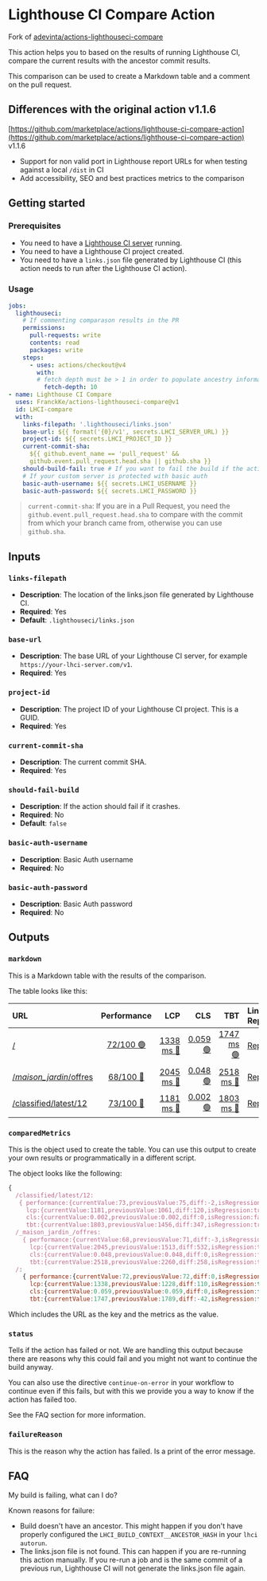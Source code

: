 # Lighthouse CI Compare Action

Fork of
[adevinta/actions-lighthouseci-compare](https://github.com/adevinta/actions-lighthouseci-compare)

This action helps you to based on the results of running Lighthouse CI, compare
the current results with the ancestor commit results.

This comparison can be used to create a Markdown table and a comment on the pull
request.

## Differences with the original action v1.1.6

[https://github.com/marketplace/actions/lighthouse-ci-compare-action](https://github.com/marketplace/actions/lighthouse-ci-compare-action)
v1.1.6

- Support for non valid port in Lighthouse report URLs for when testing against
  a local `/dist` in CI
- Add accessibility, SEO and best practices metrics to the comparison

## Getting started

### Prerequisites

- You need to have a
  [Lighthouse CI server](https://github.com/GoogleChrome/lighthouse-ci/blob/main/docs/server.md)
  running.
- You need to have a Lighthouse CI project created.
- You need to have a `links.json` file generated by Lighthouse CI (this action
  needs to run after the Lighthouse CI action).

### Usage

```yaml
jobs:
  lighthouseci:
    # If commenting comparason results in the PR
    permissions:
      pull-requests: write
      contents: read
      packages: write
    steps:
      - uses: actions/checkout@v4
        with:
        # fetch depth must be > 1 in order to populate ancestry information in the Lighthouse CI server
          fetch-depth: 10
- name: Lighthouse CI Compare
  uses: FranckKe/actions-lighthouseci-compare@v1
  id: LHCI-compare
  with:
    links-filepath: '.lighthouseci/links.json'
    base-url: ${{ format('{0}/v1', secrets.LHCI_SERVER_URL) }}
    project-id: ${{ secrets.LHCI_PROJECT_ID }}
    current-commit-sha:
      ${{ github.event_name == 'pull_request' &&
      github.event.pull_request.head.sha || github.sha }}
    should-build-fail: true # If you want to fail the build if the action fails
    # If your custom server is protected with basic auth
    basic-auth-username: ${{ secrets.LHCI_USERNAME }}
    basic-auth-password: ${{ secrets.LHCI_PASSWORD }}
```

> `current-commit-sha`: If you are in a Pull Request, you need the
> `github.event.pull_request.head.sha` to compare with the commit from which
> your branch came from, otherwise you can use `github.sha`.

## Inputs

### `links-filepath`

- **Description**: The location of the links.json file generated by Lighthouse
  CI.
- **Required**: Yes
- **Default**: `.lighthouseci/links.json`

### `base-url`

- **Description**: The base URL of your Lighthouse CI server, for example
  `https://your-lhci-server.com/v1`.
- **Required**: Yes

### `project-id`

- **Description**: The project ID of your Lighthouse CI project. This is a GUID.
- **Required**: Yes

### `current-commit-sha`

- **Description**: The current commit SHA.
- **Required**: Yes

### `should-fail-build`

- **Description**: If the action should fail if it crashes.
- **Required**: No
- **Default**: `false`

### `basic-auth-username`

- **Description**: Basic Auth username
- **Required**: No

### `basic-auth-password`

- **Description**: Basic Auth password
- **Required**: No

## Outputs

### `markdown`

This is a Markdown table with the results of the comparison.

The table looks like this:

<!-- markdownlint-disable -->

| URL                                                                                                                     |                        Performance                        |                                                 LCP |                                         CLS |                                                 TBT | Link to Report                                                                                                                                                                                             |
| :---------------------------------------------------------------------------------------------------------------------- | :-------------------------------------------------------: | --------------------------------------------------: | ------------------------------------------: | --------------------------------------------------: | :--------------------------------------------------------------------------------------------------------------------------------------------------------------------------------------------------------- |
| [/](https://lhci-lighthouse-ci-comparison-lbc.polaris.ariane.leboncoin.ci/)                                             | [72/100 🟢](## 'Performance has  improved in +0 points')  | [1338 ms 🔴](## 'The lcp has increased in +110 ms') | [0.059 🟢](## 'The CLS has decreased in 0') |  [1747 ms 🟢](## 'The tbt has decreased in -42 ms') | [Report](https://lhci.bon-coin.net/app/projects/ravnext/compare/53a135c7-fc1e-4d7e-8636-f4a2852b1e6c?compareUrl=https%3A%2F%2Flhci-BRANCH_NAME-lbc.polaris.ariane.leboncoin.ci%2F)                         |
| [/_maison_jardin_/offres](https://lhci-lighthouse-ci-comparison-lbc.polaris.ariane.leboncoin.ci/_maison_jardin_/offres) | [68/100 🔴](## 'Performance has  decreased in -3 points') | [2045 ms 🔴](## 'The lcp has increased in +532 ms') | [0.048 🟢](## 'The CLS has decreased in 0') | [2518 ms 🔴](## 'The tbt has increased in +258 ms') | [Report](https://lhci.bon-coin.net/app/projects/ravnext/compare/53a135c7-fc1e-4d7e-8636-f4a2852b1e6c?compareUrl=https%3A%2F%2Flhci-BRANCH_NAME-lbc.polaris.ariane.leboncoin.ci%2F_maison_jardin_%2Foffres) |
| [/classified/latest/12](https://lhci-lighthouse-ci-comparison-lbc.polaris.ariane.leboncoin.ci/classified/latest/12)     | [73/100 🔴](## 'Performance has  decreased in -2 points') | [1181 ms 🔴](## 'The lcp has increased in +120 ms') | [0.002 🟢](## 'The CLS has decreased in 0') | [1803 ms 🔴](## 'The tbt has increased in +347 ms') | [Report](https://lhci.bon-coin.net/app/projects/ravnext/compare/53a135c7-fc1e-4d7e-8636-f4a2852b1e6c?compareUrl=https%3A%2F%2Flhci-BRANCH_NAME-lbc.polaris.ariane.leboncoin.ci%2Fclassified%2Flatest%2F12) |

<!-- markdownlint-enable -->

### `comparedMetrics`

This is the object used to create the table. You can use this output to create
your own results or programmatically in a different script.

The object looks like the following:

```js
{
  /classified/latest/12:
   { performance:{currentValue:73,previousValue:75,diff:-2,isRegression:true},
     lcp:{currentValue:1181,previousValue:1061,diff:120,isRegression:true},
     cls:{currentValue:0.002,previousValue:0.002,diff:0,isRegression:false},
     tbt:{currentValue:1803,previousValue:1456,diff:347,isRegression:true}},
  /_maison_jardin_/offres:
    { performance:{currentValue:68,previousValue:71,diff:-3,isRegression:true},
      lcp:{currentValue:2045,previousValue:1513,diff:532,isRegression:true},
      cls:{currentValue:0.048,previousValue:0.048,diff:0,isRegression:false},
      tbt:{currentValue:2518,previousValue:2260,diff:258,isRegression:true}},
  /:
    { performance:{currentValue:72,previousValue:72,diff:0,isRegression:false},
      lcp:{currentValue:1338,previousValue:1228,diff:110,isRegression:true},
      cls:{currentValue:0.059,previousValue:0.059,diff:0,isRegression:false},
      tbt:{currentValue:1747,previousValue:1789,diff:-42,isRegression:false}}}
```

Which includes the URL as the key and the metrics as the value.

### `status`

Tells if the action has failed or not. We are handling this output because there
are reasons why this could fail and you might not want to continue the build
anyway.

You can also use the directive `continue-on-error` in your workflow to continue
even if this fails, but with this we provide you a way to know if the action has
failed too.

See the FAQ section for more information.

### `failureReason`

This is the reason why the action has failed. Is a print of the error message.

## FAQ

My build is failing, what can I do?

Known reasons for failure:

- Build doesn't have an ancestor. This might happen if you don't have properly
  configured the `LHCI_BUILD_CONTEXT__ANCESTOR_HASH` in your `lhci autorun`.
- The links.json file is not found. This can happen if you are re-running this
  action manually. If you re-run a job and is the same commit of a previous run,
  Lighthouse CI will not generate the links.json file again.
